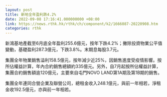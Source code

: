 ```yaml
---
layout: post
title: 新地全年盈利跌4.2%
date: 2022-09-08 17:16:41.000000000 +08:00
link: https://news.rthk.hk/rthk/ch/component/k2/1666087-20220908.htm
categories: rthk
---
```


新鴻基地產截至6月底全年盈利255.6億元，按年下跌4.2%；撇除投資物業公平值變動，基礎盈利287.3億元，下跌3.8%。末期息每股3.7元。

集團全年物業銷售溢利158.5億元，按年減少近25%，因銷售進度受疫情影響。按所佔權益計算，年內合約銷售總額約335億元。另外，自7月起按所佔權益計算，集團合約銷售額逾120億元，主要來自屯門NOVO LAND第1A期及第1B期的銷售。

集團全年連同合營企業及聯營公司，總租金收入248.1億元，與前一年相若，淨租金收192.5億元，亦與前一年相若。
